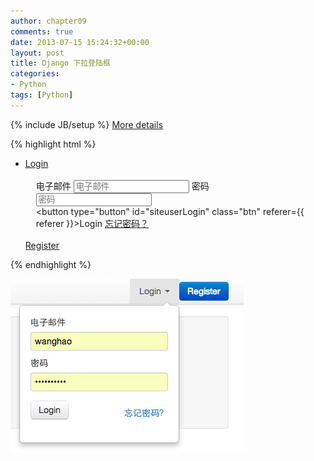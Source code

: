 ```yaml
---
author: chapter09
comments: true
date: 2013-07-15 15:24:32+00:00
layout: post
title: Django 下拉登陆框
categories:
- Python
tags: [Python]
---
```

{% include JB/setup %}
[More details](https://github.com/mojombo/jekyll/wiki/liquid-extensions)

{% highlight html %}
	<ul class="nav pull-right">
	  <li class="dropdown" id="menuLogin">
	    <a class="dropdown-toggle" href="#" data-toggle="dropdown" id="navLogin">
	        Login
	    <span class="caret"></span>
	    </a>
	    <div class="dropdown-menu" style="padding:17px;">
	      <form class="form" id="formLogin">
	        <label>电子邮件</label>
	        <input name="username" id="siteuserLoginEmail" type="text" placeholder="电子邮件">
	        <label>密码</label>
	        <input name="password" id="siteuserLoginPassword" type="password" placeholder="密码"><br>
	        <button type="button" id="siteuserLogin" class="btn" referer={{ referer }}>Login</button>
	        <a class="pull-right"  style="margin-top: 15px;" href="">
	            忘记密码？
	        </a>
	      </form>
	        <div id="siteuserLoginWarning" class="alert alert-error" style="display: none;"></div>
	    </div>
	  </li>
	<a class="btn btn-primary" href="/auth/account/register">Register</a>
	</ul>
	
{% endhighlight %}

![](/img/uploads/2013/07/django-dropdown.png)
